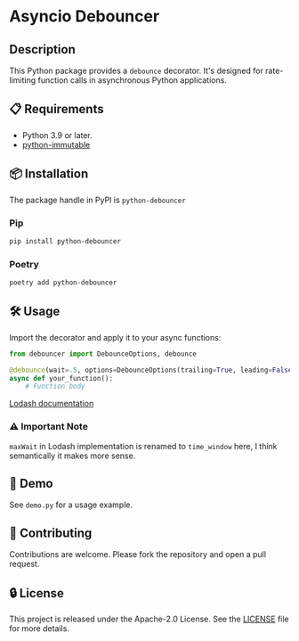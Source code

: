 # Asyncio Debouncer

## Description

This Python package provides a `debounce` decorator.
It's designed for rate-limiting function calls in asynchronous Python applications.

## 📋 Requirements

- Python 3.9 or later.
- [python-immutable](https://github.com/sassanh/python-immutable)

## 📦 Installation

The package handle in PyPI is `python-debouncer`

### Pip

```bash
pip install python-debouncer
```

### Poetry

```bash
poetry add python-debouncer
```

## 🛠 Usage

Import the decorator and apply it to your async functions:

```python
from debouncer import DebounceOptions, debounce

@debounce(wait=.5, options=DebounceOptions(trailing=True, leading=False, time_window=3))
async def your_function():
    # Function body
```

[Lodash documentation](https://lodash.com/docs/4.17.15#debounce)

### ⚠️ Important Note

`maxWait` in Lodash implementation is renamed to `time_window` here, I think semantically
it makes more sense.

## 🎉 Demo

See `demo.py` for a usage example.

## 🤝 Contributing

Contributions are welcome. Please fork the repository and open a pull request.

## 🔒 License

This project is released under the Apache-2.0 License. See the [LICENSE](./LICENSE)
file for more details.
